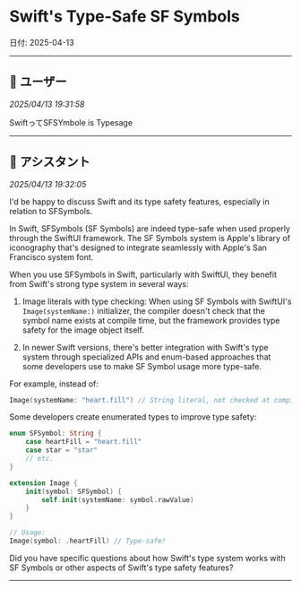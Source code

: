 # Swift's Type-Safe SF Symbols

日付: 2025-04-13

---

## 👤 ユーザー
*2025/04/13 19:31:58*

SwiftってSFSYmbole is Typesage

---

## 🤖 アシスタント
*2025/04/13 19:32:05*

I'd be happy to discuss Swift and its type safety features, especially in relation to SFSymbols.

In Swift, SFSymbols (SF Symbols) are indeed type-safe when used properly through the SwiftUI framework. The SF Symbols system is Apple's library of iconography that's designed to integrate seamlessly with Apple's San Francisco system font.

When you use SFSymbols in Swift, particularly with SwiftUI, they benefit from Swift's strong type system in several ways:

1. Image literals with type checking: When using SF Symbols with SwiftUI's `Image(systemName:)` initializer, the compiler doesn't check that the symbol name exists at compile time, but the framework provides type safety for the image object itself.

2. In newer Swift versions, there's better integration with Swift's type system through specialized APIs and enum-based approaches that some developers use to make SF Symbol usage more type-safe.

For example, instead of:
```swift
Image(systemName: "heart.fill") // String literal, not checked at compile time
```

Some developers create enumerated types to improve type safety:
```swift
enum SFSymbol: String {
    case heartFill = "heart.fill"
    case star = "star"
    // etc.
}

extension Image {
    init(symbol: SFSymbol) {
        self.init(systemName: symbol.rawValue)
    }
}

// Usage:
Image(symbol: .heartFill) // Type-safe!
```

Did you have specific questions about how Swift's type system works with SF Symbols or other aspects of Swift's type safety features?

---
